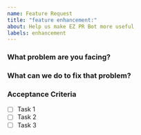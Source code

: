 ```yaml
---
name: Feature Request
title: "feature enhancement:"
about: Help us make EZ PR Bot more useful
labels: enhancement
---
```


<!--
Thank you for helping to improve EZ PR Bot!

Please be sure to search for open issues before raising a new one. We use issues
for bug reports and feature requests.
-->

### What problem are you facing?

<!--
Please tell us a little about your use case - it's okay if it's hypothetical!
Leading with this context helps frame the feature request so we can ensure we
implement it sensibly.
--->

### What can we do to fix that problem?

<!--
Please provide an outline for your proposed solution of what can be done to solve this issue.
-->

### Acceptance Criteria

- [ ] Task 1
- [ ] Task 2
- [ ] Task 3
